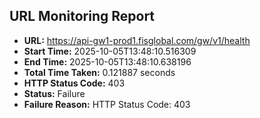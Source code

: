 ## URL Monitoring Report

- **URL:** https://api-gw1-prod1.fisglobal.com/gw/v1/health
- **Start Time:** 2025-10-05T13:48:10.516309
- **End Time:** 2025-10-05T13:48:10.638196
- **Total Time Taken:** 0.121887 seconds
- **HTTP Status Code:** 403
- **Status:** Failure
- **Failure Reason:** HTTP Status Code: 403
